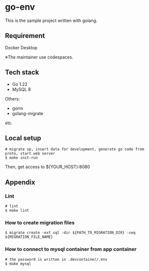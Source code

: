 # go-env

This is the sample project written with golang.

## Requirement
Docker Desktop

※The maintainer use codespaces.

## Tech stack
- Go 1.22
- MySQL 8


Others:
- gorm
- golang-migrate

etc.

## Local setup

```
# migrate up, insert data for development, generate go code from proto, start web server
$ make init-run
```
Then, get access to ${YOUR_HOST}:8080

## Appendix
### Lint
```
# lint
$ make lint
```

### How to create migration files
```
$ migrate create -ext sql -dir ${PATH_TO_MIGRATION_DIR} -seq ${MIGRATION_FILE_NAME}
```

### How to connect to mysql container from app container
```
# the password is written in .devcontainer/.env
$ make mysql
```